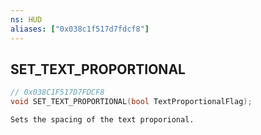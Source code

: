 ```yaml
---
ns: HUD
aliases: ["0x038c1f517d7fdcf8"]
---
```

## SET_TEXT_PROPORTIONAL

```c
// 0x038C1F517D7FDCF8
void SET_TEXT_PROPORTIONAL(bool TextProportionalFlag);
```

```
Sets the spacing of the text proporional.
```
